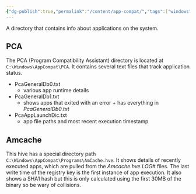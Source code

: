 ```yaml
---
{"dg-publish":true,"permalink":"/content/app-compat/","tags":["windows","apps","forensics"],"created":"2024-09-16T18:35:52.384-07:00","updated":"2024-09-16T18:43:39.200-07:00"}
---
```



A directory that contains info about applications on the system.

## PCA
The PCA (Program Compatibility Assistant) directory is located at `C:\Windows\AppCompat\PCA`. It contains several text files that track application status.

- PcaGeneralDb0.txt
	- various app runtime details
- PcaGeneralDb1.txt
	- shows apps that exited with an error + has everything in _PcaGeneralDb0.txt_
- PcaAppLaunchDic.txt
	- app file paths and most recent execution timestamp

## Amcache
This hive has a special directory path `C:\Windows\AppCompat\Programs\AmCache.hve`. It shows details of recently executed apps, which are pulled from the _Amcache.hve.LOG#_ files. The last write time of the registry key is the first instance of app execution. It also shows a SHA1 hash but this is only calculated using the first 30MB of the binary so be wary of collisions.